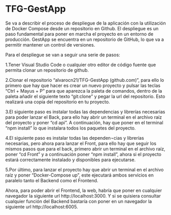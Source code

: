 # TFG-GestApp

Se va a describir el proceso de despliegue de la aplicación con la utilización de Docker Compose desde un repositorio en Github. El despliegue es un paso fundamental para poner en marcha el proyecto en un entorno de producción. GestApp se encuentra en un repositorio de GitHub, lo que va a permitir mantener un control de versiones.  

Para el despliegue se van a seguir una serie de pasos: 

1.Tener Visual Studio Code o cualquier otro editor de código fuente que permita clonar un repositorio de github. 

2.Clonar el repositorio “alvarocn21/TFG-GestApp (github.com)”, para ello lo primero que hay que hacer es crear un nuevo proyecto y pulsar las teclas “Ctrl + Mayus + P” para que aparezca la paleta de comandos, dentro de la paleta añadir el siguiente texto “git:clone” y pegar la url del repositorio. Esto realizará una copia del repositorio en tu proyecto. 

3.El siguiente paso es instalar todas las dependencias y librerías necesarias para poder lanzar el Back, para ello hay abrir un terminal en el archivo raíz del proyecto y poner “cd api”. A continuación, hay que poner en el terminal “npm install” lo que instalara todos los paquetes del proyecto. 

4.El siguiente paso es instalar todas las dependen¬cias y librerías necesarias, pero ahora para lanzar el Front, para ello hay que seguir los mismos pasos que para el back, primero abrir un terminal en el archivo raíz, poner “cd Front” y a continuación poner “npm install”, ahora si el proyecto estará correctamente instalado y disponibles para ejecutarse. 

5.Por último, para lanzar el proyecto hay que abrir un terminal en el archivo raíz y poner “Docker-Compose up”, este ejecutará ambos servicios en paralelo tanto el Backend como el Frontend.  

Ahora, para poder abrir el Frontend, la web, habría que poner en cualquier navegador la siguiente url http://localhost:3000. Y si se quisiera consultar cualquier función del Backend bastaría con poner en un navegador la siguiente url http://localhost:6005. 
